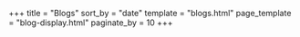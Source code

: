 +++
title = "Blogs"
sort_by = "date"
template = "blogs.html"
page_template = "blog-display.html"
paginate_by = 10
+++